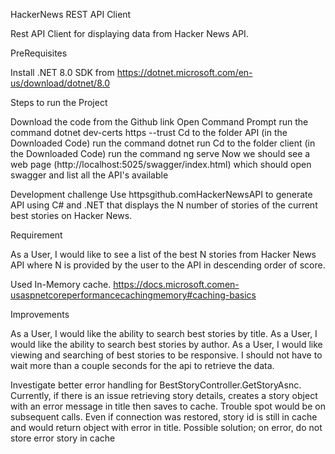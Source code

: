 HackerNews REST API Client

Rest API Client for displaying data from Hacker News API.

PreRequisites

Install .NET 8.0 SDK from https://dotnet.microsoft.com/en-us/download/dotnet/8.0

Steps to run the Project

Download the code from the Github link Open Command Prompt run the command dotnet dev-certs https --trust Cd to the folder API (in the Downloaded Code) run the command dotnet run Cd to the folder client (in the Downloaded Code) run the command ng serve Now we should see a web page (http://localhost:5025/swagger/index.html) which should open swagger and list all the API's available

Development challenge Use httpsgithub.comHackerNewsAPI to generate API using C# and .NET that displays the N number of stories of the current best stories on Hacker News.

Requirement

As a User, I would like to see a list of the best N stories from Hacker News API where N is provided by the user to the API in descending order of score.

Used In-Memory cache. https://docs.microsoft.comen-usaspnetcoreperformancecachingmemory#caching-basics

Improvements

As a User, I would like the ability to search best stories by title. As a User, I would like the ability to search best stories by author. As a User, I would like viewing and searching of best stories to be responsive. I should not have to wait more than a couple seconds for the api to retrieve the data.

Investigate better error handling for BestStoryController.GetStoryAsnc. Currently, if there is an issue retrieving story details, creates a story object with an error message in title then saves to cache. Trouble spot would be on subsequent calls. Even if connection was restored, story id is still in cache and would return object with error in title. Possible solution; on error, do not store error story in cache
